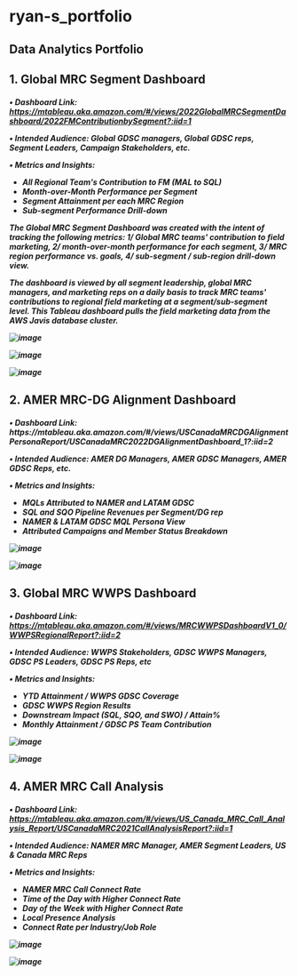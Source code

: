 # ryan-s_portfolio
<H2> Data Analytics Portfolio

<h2 align="left">1. Global MRC Segment Dashboard
  
<h5>

•	Dashboard Link: https://mtableau.aka.amazon.com/#/views/2022GlobalMRCSegmentDashboard/2022FMContributionbySegment?:iid=1

•	Intended Audience: Global GDSC managers, Global GDSC reps, Segment Leaders, Campaign Stakeholders, etc. 

•	Metrics and Insights: 

-	All Regional Team's Contribution to FM (MAL to SQL)
-	Month-over-Month Performance per Segment
-	Segment Attainment per each MRC Region 
-	Sub-segment Performance Drill-down

The Global MRC Segment Dashboard was created with the intent of tracking the following metrics: 1/ Global MRC teams' contribution to field marketing, 2/ month-over-month performance for each segment, 3/ MRC region performance vs. goals, 4/ sub-segment / sub-region drill-down view. 

The dashboard is viewed by all segment leadership, global MRC managers, and marketing reps on a daily basis to track MRC teams' contributions to regional field marketing at a segment/sub-segment level. This Tableau dashboard pulls the field marketing data from the AWS Javis database cluster. 

![image](https://github.com/ryavse11/ryan-s_portfolio/assets/151677676/414007a3-1b10-48c0-9674-7fff7c79499d)

![image](https://github.com/ryavse11/ryan-s_portfolio/assets/151677676/986d8559-dd7a-4f45-8255-0f46038335c4)

![image](https://github.com/ryavse11/ryan-s_portfolio/assets/151677676/03add000-8243-4436-b2a5-f391b2c11962)



<h2 align="left"> 2. AMER MRC-DG Alignment Dashboard 

<h5>
•	Dashboard Link: https://mtableau.aka.amazon.com/#/views/USCanadaMRCDGAlignmentPersonaReport/USCanadaMRC2022DGAlignmentDashboard_1?:iid=2


•	Intended Audience: AMER DG Managers, AMER GDSC Managers, AMER GDSC Reps, etc. 

•	Metrics and Insights: 

- MQLs Attributed to NAMER and LATAM GDSC
-	SQL and SQO Pipeline Revenues per Segment/DG rep 
-	NAMER & LATAM GDSC MQL Persona View
-	Attributed Campaigns and Member Status Breakdown
  
![image](https://github.com/ryavse11/ryan-s_portfolio/assets/151677676/6ed1ca9e-dce5-42eb-9ad0-9c4fdd86f64d)

![image](https://github.com/ryavse11/ryan-s_portfolio/assets/151677676/d8c9c4da-f364-4143-841d-42ddc45201cc)


<h2 align="left"> 3. Global MRC WWPS Dashboard 

<h5>

•	Dashboard Link: https://mtableau.aka.amazon.com/#/views/MRCWWPSDashboardV1_0/WWPSRegionalReport?:iid=2

•	Intended Audience: WWPS Stakeholders, GDSC WWPS Managers, GDSC PS Leaders, GDSC PS Reps, etc

•	Metrics and Insights: 

- YTD Attainment / WWPS GDSC Coverage
-	GDSC WWPS Region Results 
-	Downstream Impact (SQL, SQO, and SWO) / Attain%
-	Monthly Attainment / GDSC PS Team Contribution
  
![image](https://github.com/ryavse11/ryan-s_portfolio/assets/151677676/c5aea0ff-e5d7-4034-9033-7d8f7ae5f58f)

![image](https://github.com/ryavse11/ryan-s_portfolio/assets/151677676/fdae29cf-85e7-4d73-aac5-8aa83436d36f)


<h2 align="left"> 4. AMER MRC Call Analysis

<h5>

•	Dashboard Link: https://mtableau.aka.amazon.com/#/views/US_Canada_MRC_Call_Analysis_Report/USCanadaMRC2021CallAnalysisReport?:iid=1

•	Intended Audience: NAMER MRC Manager, AMER Segment Leaders, US & Canada MRC Reps

•	Metrics and Insights: 

-	NAMER MRC Call Connect Rate
-	Time of the Day with Higher Connect Rate
-	Day of the Week with Higher Connect Rate
-	Local Presence Analysis
-	Connect Rate per Industry/Job Role

![image](https://github.com/ryavse11/ryan-s_portfolio/assets/151677676/b4e772d0-88b3-4303-aa67-cb78adad83cf)

![image](https://github.com/ryavse11/ryan-s_portfolio/assets/151677676/d7b8ed1a-c13f-4cb9-9968-d54b23533752)






